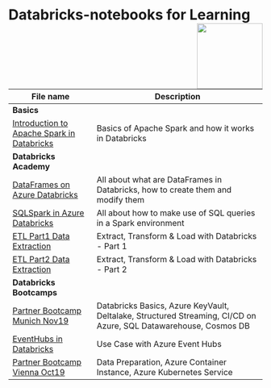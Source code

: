 #  Databricks-notebooks for Learning  <img  align ="right" width="130" src="https://devclass.com/wp-content/uploads/2018/11/databricks-logo.jpg"> 



| File name     | Description   |
| ------------- | ------------- |
| **Basics** | 
| [Introduction to Apache Spark in Databricks](https://github.com/herbzacz/Databricks-notebooks/tree/master/notebooks)  | Basics of Apache Spark and how it works in Databricks |
| **Databricks Academy** | 
| [DataFrames on Azure Databricks](https://github.com/herbzacz/Databricks-notebooks/tree/master/notebooks) | All about what are DataFrames in Databricks, how to create them and modify them |
| [SQLSpark in Azure Databricks](https://github.com/herbzacz/Databricks-notebooks/tree/master/notebooks) | All about how to make use of SQL queries in a Spark environment |
| [ETL Part1 Data Extraction](https://github.com/herbzacz/Databricks-notebooks/tree/master/notebooks) | Extract, Transform & Load with Databricks - Part 1 |
| [ETL Part2 Data Extraction](https://github.com/herbzacz/Databricks-notebooks/tree/master/notebooks) | Extract, Transform & Load with Databricks - Part 2 |
| **Databricks Bootcamps** | 
| [Partner Bootcamp Munich Nov19](https://github.com/herbzacz/Databricks-notebooks/tree/master/notebooks) | Databricks Basics, Azure KeyVault, Deltalake, Structured Streaming, CI/CD on Azure, SQL Datawarehouse, Cosmos DB | 
| [EventHubs in Databricks](https://github.com/herbzacz/Databricks-notebooks/tree/master/notebooks) | Use Case with Azure Event Hubs |
| [Partner Bootcamp Vienna Oct19](https://github.com/herbzacz/Databricks-notebooks/tree/master/notebooks) | Data Preparation, Azure Container Instance, Azure Kubernetes Service | 
